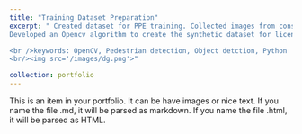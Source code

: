 ```yaml
---
title: "Training Dataset Preparation"
excerpt: " Created dataset for PPE training. Collected images from construction videos and built AI and opencv based tool to label the dataset.
Developed an Opencv algorithm to create the synthetic dataset for license plate OCR training. Created AI and OpenCv based labeling tool to label the license plate dataset.

<br />keywords: OpenCV, Pedestrian detection, Object detction, Python
<br/><img src='/images/dg.png'>"

collection: portfolio
---
```


This is an item in your portfolio. It can be have images or nice text. If you name the file .md, it will be parsed as markdown. If you name the file .html, it will be parsed as HTML.
